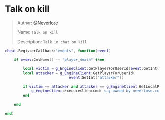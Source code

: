# Talk on kill

> Author: [@Neverlose](https://github.com/neverlosecc)  
>
> Name: `Talk on kill`  
>
> Description: `Talk in chat on kill`

```lua
cheat.RegisterCallback("events", function(event)

    if event:GetName() == "player_death" then

        local victim = g_EngineClient:GetPlayerForUserId(event:GetInt("userid"))
        local attacker = g_EngineClient:GetPlayerForUserId(
                             event:GetInt("attacker"))

        if victim ~= attacker and attacker == g_EngineClient:GetLocalPlayer() then
            g_EngineClient:ExecuteClientCmd('say owned by neverlose.cc')
        end

    end

end)

```